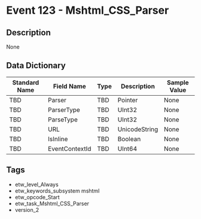 # Event 123 - Mshtml_CSS_Parser

## Description
None

## Data Dictionary
|Standard Name|Field Name|Type|Description|Sample Value|
|---|---|---|---|---|
|TBD|Parser|TBD|Pointer|None|None|
|TBD|ParserType|TBD|UInt32|None|None|
|TBD|ParseType|TBD|UInt32|None|None|
|TBD|URL|TBD|UnicodeString|None|None|
|TBD|IsInline|TBD|Boolean|None|None|
|TBD|EventContextId|TBD|UInt64|None|None|

## Tags
* etw_level_Always
* etw_keywords_subsystem mshtml
* etw_opcode_Start
* etw_task_Mshtml_CSS_Parser
* version_2